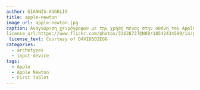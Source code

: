 ```yaml
---
author: GIANNIS-AGGELIS
title: apple-newton
image_url: apple-newton.jpg
caption: Αναγνώριση χειρόγραφων με την χρήση πένας στην οθόνη του Apple Newton Message Pad 2100.
license_url:https://www.flickr.com/photos/33638737@N08/18542434599/in/photostream/
 license_text: Courtesy of DAVIDSDIEGO
categories:
  - archetypes
  - input-device
tags:
  - Apple
  - Apple Newton
  - First Tablet
---
```

